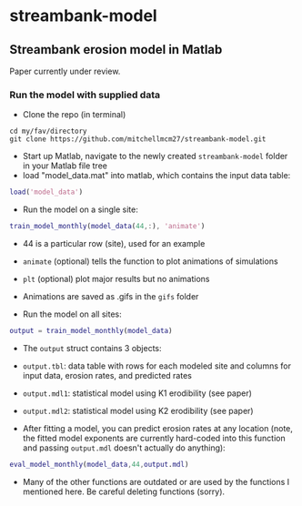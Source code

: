 # streambank-model
## Streambank erosion model in Matlab

Paper currently under review.

### Run the model with supplied data
 * Clone the repo (in terminal)
 ````dos
 cd my/fav/directory
 git clone https://github.com/mitchellmcm27/streambank-model.git
 ````
 
 * Start up Matlab, navigate to the newly created ```streambank-model``` folder in your Matlab file tree
 * load "model_data.mat" into matlab, which contains the input data table:
 ````matlab
 load('model_data')
 ````
 
 * Run the model on a single site:
 ````matlab
 train_model_monthly(model_data(44,:), 'animate')
 ````
  * 44 is a particular row (site), used for an example
  * ```animate``` (optional) tells the function to plot animations of simulations
  * ```plt``` (optional) plot major results but no animations
  * Animations are saved as .gifs in the ```gifs``` folder
  
 * Run the model on all sites:
 ````matlab
 output = train_model_monthly(model_data)
 ````
 
 * The ```output``` struct contains 3 objects:
  * ```output.tbl```: data table with rows for each modeled site and columns for input data, erosion rates, and predicted rates
  * ```output.mdl1```: statistical model using K1 erodibility (see paper)
  * ```output.mdl2```: statistical model using K2 erodibility (see paper)
 
 * After fitting a model, you can predict erosion rates at any location (note, the fitted model exponents are currently hard-coded into this function and passing ```output.mdl``` doesn't actually do anything):
 ````matlab
 eval_model_monthly(model_data,44,output.mdl)
 ````
 
 * Many of the other functions are outdated or are used by the functions I mentioned here. Be careful deleting functions (sorry).
